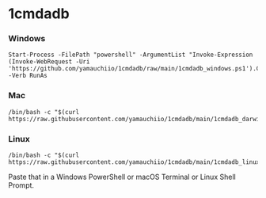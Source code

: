 # 1cmdadb

### Windows

```
Start-Process -FilePath "powershell" -ArgumentList "Invoke-Expression (Invoke-WebRequest -Uri 'https://github.com/yamauchiio/1cmdadb/raw/main/1cmdadb_windows.ps1').Content" -Verb RunAs
```

### Mac

```
/bin/bash -c "$(curl https://raw.githubusercontent.com/yamauchiio/1cmdadb/main/1cmdadb_darwin.sh)"
```

### Linux

```
/bin/bash -c "$(curl https://raw.githubusercontent.com/yamauchiio/1cmdadb/main/1cmdadb_linux.sh)"
```

Paste that in a Windows PowerShell or macOS Terminal or Linux Shell Prompt.
